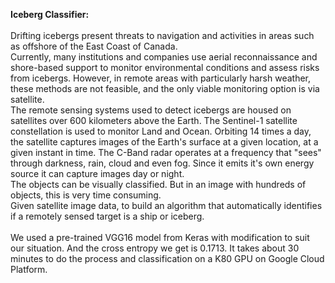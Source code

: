<strong>Iceberg Classifier:</strong></br>
</br>
Drifting icebergs present threats to navigation and activities in areas such as offshore of the East Coast of Canada.
</br>
Currently, many institutions and companies use aerial reconnaissance and shore-based support to monitor environmental conditions and assess risks from icebergs. However, in remote areas with particularly harsh weather, these methods are not feasible, and the only viable monitoring option is via satellite.</br>
The remote sensing systems used to detect icebergs are housed on satellites over 600 kilometers above the Earth. The Sentinel-1 satellite constellation is used to monitor Land and Ocean. Orbiting 14 times a day, the satellite captures images of the Earth's surface at a given location, at a given instant in time. The C-Band radar operates at a frequency that "sees" through darkness, rain, cloud and even fog. Since it emits it's own energy source it can capture images day or night.</br>
The objects can be visually classified. But in an image with hundreds of objects, this is very time consuming. </br>
Given satellite image data, to build an algorithm that automatically identifies if a remotely sensed target is a ship or iceberg.</br>
</br>
We used a pre-trained VGG16 model from Keras with modification to suit our situation. And the cross entropy we get is 0.1713.
It takes about 30 minutes to do the process and classification on a K80 GPU on Google Cloud Platform.


